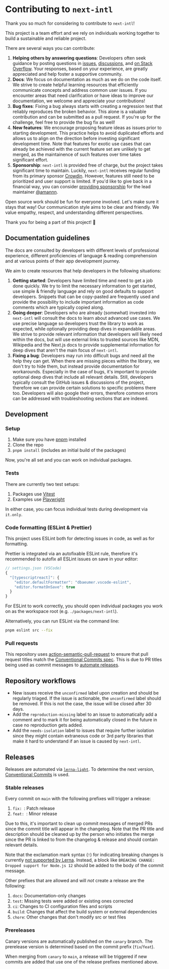 # Contributing to `next-intl`

Thank you so much for considering to contribute to `next-intl`!

This project is a team effort and we rely on individuals working together to build a sustainable and reliable project.

There are several ways you can contribute:

1. **Helping others by answering questions**: Developers often seek guidance by posting questions in [issues](https://github.com/amannn/next-intl/issues), [discussions](https://github.com/amannn/next-intl/discussions), and [on Stack Overflow](https://stackoverflow.com/search?q=%22next-intl%22). Your responses, based on your experience, are greatly appreciated and help foster a supportive community.
2. **Docs**: We focus on documentation as much as we do on the code itself. We strive to create helpful learning resources that efficiently communicate concepts and address common user issues. If you encounter areas that need clarification or have ideas to improve our documentation, we welcome and appreciate your contributions!
3. **Bug fixes**: Fixing a bug always starts with creating a regression test that reliably reproduces the broken behavior. This alone is a valuable contribution and can be submitted as a pull request. If you're up for the challenge, feel free to provide the bug fix as well!
4. **New features**: We encourage proposing feature ideas as issues prior to starting development. This practice helps to avoid duplicated efforts and allows us to align on the direction before investing significant development time. Note that features for exotic use cases that can already be achieved with the current feature set are unlikely to get merged, as the maintainence of such features over time takes significant effort.
5. **Sponsorship**: `next-intl` is provided free of charge, but the project takes significant time to maintain. Luckily, `next-intl` receives regular funding from its primary sponsor [Crowdin](https://crowdin.com). However, features still need to be prioritized and user support is limited. If you'd like to give back in a financial way, you can consider [providing sponsorship](https://github.com/sponsors/amannn) for the lead maintainer [@amannn](https://github.com/amannn).

Open source work should be fun for everyone involved. Let's make sure it stays that way! Our communication style aims to be clear and friendly. We value empathy, respect, and understanding different perspectives.

Thank you for being a part of this project! 🙌

## Documentation guidelines

The docs are consulted by developers with different levels of professional experience, different proficiencies of language & reading comprehension and at various points of their app development journey.

We aim to create resources that help developers in the following situations:

1. **Getting started**: Developers have limited time and need to get a job done quickly. We try to limit the necessary information to get started, use simple & friendly language and rely on good defaults to support developers. Snippets that can be copy-pasted are frequently used and provide the possibility to include important information as code comments which are typically copied along.
2. **Going deeper**: Developers who are already (somewhat) invested into `next-intl` will consult the docs to learn about advanced use cases. We use precise language so developers trust the library to work as expected, while optionally providing deep dives in expandable areas. We strive to provide relevant information that developers will likely need within the docs, but will use external links to trusted sources like MDN, Wikipedia and the Next.js docs to provide supplemental information for deep dives that aren't the main focus of `next-intl`.
3. **Fixing a bug**: Developers may run into difficult bugs and need all the help they can get. When there are missing pieces within the library, we don't try to hide them, but instead provide documentation for workarounds. Especially in the case of bugs, it's important to provide optional deep dives that include all relevant details. Still, developers typically consult the GitHub issues & discussions of the project, therefore we can provide certain solutions to specific problems there too. Developers will also google their errors, therefore common errors can be addressed with troubleshooting sections that are indexed.

## Development

### Setup

1. Make sure you have [pnpm](https://pnpm.io/) installed
2. Clone the repo
3. `pnpm install` (includes an initial build of the packages)

Now, you're all set and you can work on individual packages.

### Tests

There are currently two test setups:
1. Packages use [Vitest](https://vitest.dev/)
2. Examples use [Playwright](https://playwright.dev/)

In either case, you can focus individual tests during development via `it.only`.

### Code formatting (ESLint & Prettier)

This project uses ESLint both for detecting issues in code, as well as for formatting.

Prettier is integrated via an autofixable ESLint rule, therefore it's recommended to autofix all ESLint issues on save in your editor:

```js
// settings.json (VSCode)
{
  "[typescriptreact]": {
    "editor.defaultFormatter": "dbaeumer.vscode-eslint",
    "editor.formatOnSave": true
  }
}
```

For ESLint to work correctly, you should open individual packages you work on as the workspace root (e.g. `./packages/next-intl`).

Alternatively, you can run ESLint via the command line:

```sh
pnpm eslint src --fix
```

### Pull requests

This repository uses [action-semantic-pull-request](https://github.com/amannn/action-semantic-pull-request) to ensure that pull request titles match the [Conventional Commits spec](https://www.conventionalcommits.org/en/v1.0.0/). This is due to PR titles being used as commit messages to [automate releases](#releases).

## Repository workflows

- New issues receive the `unconfirmed` label upon creation and should be regularly triaged. If the issue is actionable, the `unconfirmed` label should be removed. If this is not the case, the issue will be closed after 30 days.
- Add the `reproduction-missing` label to an issue to automatically add a comment and to mark it for being automatically closed in the future in case no reproduction gets added.
- Add the `needs-isolation` label to issues that require further isolation since they might contain extraneous code or 3rd party libraries that make it hard to understand if an issue is caused by `next-intl`.

## Releases

Releases are automated via [`lerna-light`](https://github.com/lerna-lite/lerna-lite). To determine the next version, [Conventional Commits](https://www.conventionalcommits.org/en/v1.0.0/) is used.

### Stable releases

Every commit on `main` with the following prefixes will trigger a release:

1. `fix: `: Patch release
2. `feat: `: Minor release

Due to this, it's important to clean up commit messages of merged PRs since the commit title will appear in the changelog. Note that the PR title and description should be cleaned up by the person who initiates the merge since the PR is linked to from the changelog & release and should contain relevant details.

Note that the exclamation mark syntax (`!`) for indicating breaking changes is currently [not supported by Lerna](https://github.com/lerna/lerna/issues/2668#issuecomment-1467902595). Instead, a block like `BREAKING CHANGE: Dropped support for Node.js 12` should be added to the body of the commit message.

Other prefixes that are allowed and will *not* create a release are the following:

1. `docs`: Documentation-only changes
2. `test`: Missing tests were added or existing ones corrected
3. `ci`: Changes to CI configuration files and scripts
4. `build`: Changes that affect the build system or external dependencies
5. `chore`: Other changes that don't modify src or test files

### Prereleases

Canary versions are automatically published on the `canary` branch. The prerelease version is determined based on the commit prefix (`fix`/`feat`).

When merging from `canary` to `main`, a release will be triggered if new commits are added that use one of the release prefixes mentioned above.
